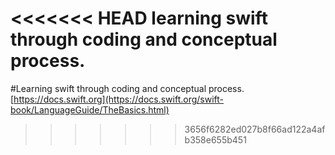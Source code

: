<<<<<<< HEAD
learning swift through coding and conceptual process.
=======
#Learning swift through coding and conceptual process.
[https://docs.swift.org](https://docs.swift.org/swift-book/LanguageGuide/TheBasics.html)
>>>>>>> 3656f6282ed027b8f66ad122a4afb358e655b451
